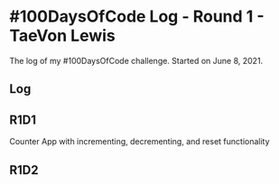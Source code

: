 # #100DaysOfCode Log - Round 1 - TaeVon Lewis
The log of my #100DaysOfCode challenge. Started on June 8, 2021.
## Log
## R1D1

Counter App with incrementing, decrementing, and reset functionality

## R1D2
